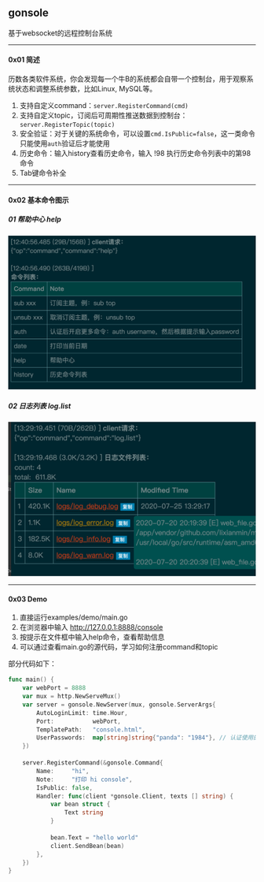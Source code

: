 ## gonsole
基于websocket的远程控制台系统



-----
#### 0x01 简述

历数各类软件系统，你会发现每一个牛B的系统都会自带一个控制台，用于观察系统状态和调整系统参数，比如Linux, MySQL等。

1. 支持自定义command：`server.RegisterCommand(cmd)`
1. 支持自定义topic，订阅后可周期性推送数据到控制台：`server.RegisterTopic(topic)`
1. 安全验证：对于关键的系统命令，可以设置`cmd.IsPublic=false`，这一类命令只能使用`auth`验证后才能使用
1. 历史命令：输入history查看历史命令，输入 !98 执行历史命令列表中的第98命令
1. Tab键命令补全



----

#### 0x02 基本命令图示

##### 01 帮助中心 help

<img src="https://raw.githubusercontent.com/lixianmin/gonsole/master/images/help.png?raw=true"  style="zoom:60%" />



##### 02 日志列表 log.list

<img src="https://raw.githubusercontent.com/lixianmin/gonsole/master/images/log.list.png?raw=true"  style="zoom:60%" />




----
#### 0x03 Demo
1. 直接运行examples/demo/main.go
1. 在浏览器中输入 http://127.0.0.1:8888/console
1. 按提示在文件框中输入help命令，查看帮助信息
1. 可以通过查看main.go的源代码，学习如何注册command和topic



部分代码如下：

```go
func main() {
	var webPort = 8888
	var mux = http.NewServeMux()
	var server = gonsole.NewServer(mux, gonsole.ServerArgs{
		AutoLoginLimit: time.Hour,													// 一小时内不需要重新认证
		Port:           webPort,														// webserver端口
		TemplatePath:   "console.html",											// 页面文件模板
		UserPasswords:  map[string]string{"panda": "1984"},	// 认证使用的用户名密码
	})

	server.RegisterCommand(&gonsole.Command{
		Name:     "hi",
		Note:     "打印 hi console",
		IsPublic: false,
		Handler: func(client *gonsole.Client, texts [] string) {
			var bean struct {
				Text string
			}

			bean.Text = "hello world"
			client.SendBean(bean)
		},
	})
}
```
